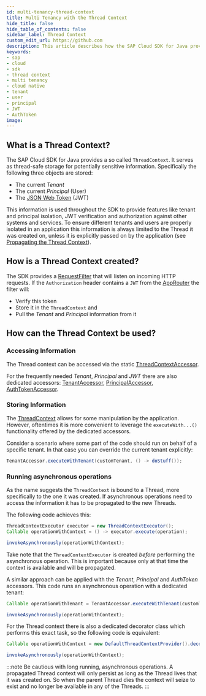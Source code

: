 ```yaml
---
id: multi-tenancy-thread-context
title: Multi Tenancy with the Thread Context
hide_title: false
hide_table_of_contents: false
sidebar_label: Thread Context
custom_edit_url: https://github.com
description: This article describes how the SAP Cloud SDK for Java provides an application context that is stored in a thread-safe manner and enables cloud native features to be used out of the box.
keywords:
- sap
- cloud
- sdk
- thread context
- multi tenancy
- cloud native
- tenant
- user
- principal
- JWT
- AuthToken
image:
---
```


## What is a Thread Context?

The SAP Cloud SDK for Java provides a so called `ThreadContext`. 
It serves as thread-safe storage for potentially sensitive information. 
Specifically the following three objects are stored:

- The current _Tenant_
- The current _Principal_ (User)
- The [JSON Web Token](https://jwt.io) (JWT)

This information is used throughout the SDK to provide features like tenant and principal isolation, JWT verification and authorization against other systems and services.
To ensure different tenants and users are properly isolated in an application this information is always limited to the Thread it was created on, unless it is explicitly passed on by the application (see [Propagating the Thread Context](#running-asynchronous-operations)).

## How is a Thread Context created?

The SDK provides a [RequestFilter](https://help.sap.com/doc/b579bf8578954412aea2b458e8452201/1.0/en-US/com/sap/cloud/sdk/cloudplatform/servlet/RequestAccessorFilter.html) that will listen on incoming HTTP requests. 
If the `Authorization` header contains a `JWT` from the [AppRouter](https://blogs.sap.com/2020/04/03/sap-application-router/) the filter will:

- Verify this token
- Store it in the `ThreadContext` and
- Pull the _Tenant_ and _Principal_ information from it

## How can the Thread Context be used?

### Accessing Information

The Thread context can be accessed via the static [ThreadContextAccessor](https://help.sap.com/doc/b579bf8578954412aea2b458e8452201/1.0/en-US/com/sap/cloud/sdk/cloudplatform/thread/ThreadContextAccessor.html). 

For the frequently needed _Tenant_, _Principal_ and _JWT_ there are also dedicated accessors: [TenantAccessor](https://help.sap.com/doc/b579bf8578954412aea2b458e8452201/1.0/en-US/com/sap/cloud/sdk/cloudplatform/tenant/TenantAccessor.html), [PrincipalAccessor](https://help.sap.com/doc/b579bf8578954412aea2b458e8452201/1.0/en-US/com/sap/cloud/sdk/cloudplatform/security/principal/PrincipalAccessor.html), [AuthTokenAccessor](https://help.sap.com/doc/b579bf8578954412aea2b458e8452201/1.0/en-US/com/sap/cloud/sdk/cloudplatform/security/AuthTokenAccessor.html).

### Storing Information

The [ThreadContext](https://help.sap.com/doc/b579bf8578954412aea2b458e8452201/1.0/en-US/com/sap/cloud/sdk/cloudplatform/thread/ThreadContext.html) allows for some manipulation by the application.
However, oftentimes it is more convenient to leverage the `executeWith...()` functionality offered by the dedicated accessors.

Consider a scenario where some part of the code should run on behalf of a specific tenant.
In that case you can override the current tenant explicitly:

```java
TenantAccessor.executeWithTenant(customTenant, () -> doStuff());
```

### Running asynchronous operations

As the name suggests the `ThreadContext` is bound to a Thread, more specifically to the one it was created.
If asynchronous operations need to access the information it has to be propagated to the new Threads.

The following code achieves this:

```java
ThreadContextExecutor executor = new ThreadContextExecutor();
Callable operationWithContext = () -> executor.execute(operation);

invokeAsynchronously(operationWithContext);
```

Take note that the `ThreadContextExecutor` is created _before_ performing the asynchronous operation.
This is important because only at that time the context is available and will be propagated.

A similar approach can be applied with the _Tenant_, _Principal_ and _AuthToken_ accessors.
This code runs an asynchronous operation with a dedicated tenant:

```java
Callable operationWithTenant = TenantAccessor.executeWithTenant(customTenant, () -> operation);

invokeAsynchronously(operationWithContext);
```


For the Thread context there is also a dedicated decorator class which performs this exact task, so the following code is equivalent:

```java
Callable operationWithContext = new DefaultThreadContextProvider().decorate(operation);

invokeAsynchronously(operationWithContext);
```

:::note
Be cautious with long running, asynchronous operations. A propagated Thread context will only persist as long as the Thread lives that it was created on. So when the parent Thread dies the context will seize to exist and no longer be available in any of the Threads.
:::
